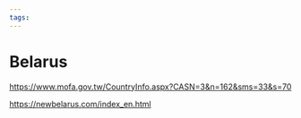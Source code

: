 ```yaml
---
tags:
---
```


# Belarus

https://www.mofa.gov.tw/CountryInfo.aspx?CASN=3&n=162&sms=33&s=70

https://newbelarus.com/index_en.html